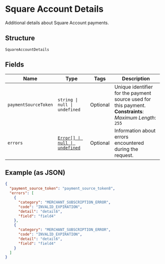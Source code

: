 
# Square Account Details

Additional details about Square Account payments.

## Structure

`SquareAccountDetails`

## Fields

| Name | Type | Tags | Description |
|  --- | --- | --- | --- |
| `paymentSourceToken` | `string \| null \| undefined` | Optional | Unique identifier for the payment source used for this payment.<br>**Constraints**: *Maximum Length*: `255` |
| `errors` | [`Error[] \| null \| undefined`](../../doc/models/error.md) | Optional | Information about errors encountered during the request. |

## Example (as JSON)

```json
{
  "payment_source_token": "payment_source_token8",
  "errors": [
    {
      "category": "MERCHANT_SUBSCRIPTION_ERROR",
      "code": "INVALID_EXPIRATION",
      "detail": "detail6",
      "field": "field4"
    },
    {
      "category": "MERCHANT_SUBSCRIPTION_ERROR",
      "code": "INVALID_EXPIRATION",
      "detail": "detail6",
      "field": "field4"
    }
  ]
}
```

